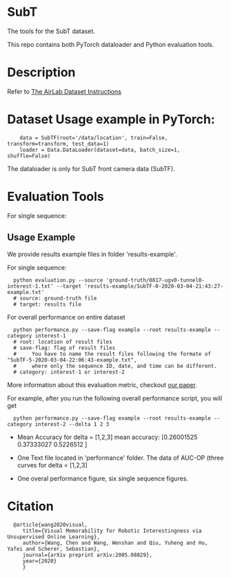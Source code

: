 # SubT

The tools for the SubT dataset.

This repo contains both PyTorch dataloader and Python evaluation tools.


# Description

   Refer to [The AirLab Dataset Instructions](http://theairlab.org/dataset/interestingness)

# Dataset Usage example in PyTorch:

        data = SubTF(root='/data/location', train=False, transform=transform, test_data=1)
        loader = Data.DataLoader(dataset=data, batch_size=1, shuffle=False)
The dataloader is only for SubT front camera data (SubTF).

# Evaluation Tools

For single sequence:

## Usage Example

We provide results example files in folder 'results-example'.

For single sequence:

      python evaluation.py --source 'ground-truth/0817-ugv0-tunnel0-interest-1.txt' --target 'results-example/SubTF-0-2020-03-04-21:43:27-example.txt'
      # source: ground-truth file
      # target: results file

For overall performance on entire dataset

      python performance.py --save-flag example --root results-example --category interest-1
      # root: location of result files
      # save-flag: flag of result files
      #     You have to name the result files following the formate of "SubTF-5-2020-03-04-22:06:43-example.txt", 
      #     where only the sequence ID, date, and time can be different.
      # category: interest-1 or interest-2

More information about this evaluation metric, checkout [our paper](https://arxiv.org/pdf/2005.08829.pdf).

For example, after you run the following overall performance script, you will get

      python performance.py --save-flag example --root results-example --category interest-2 --delta 1 2 3

* Mean Accuracy for delta = [1,2,3]
      mean accuracy: [0.26001525 0.37333027 0.5226512 ]

* One Text file located in 'performance' folder.
      The data of AUC-OP (three curves for delta = [1,2,3]

* One overal performance figure, six single sequence figures.


# Citation

      @article{wang2020visual,
         title={Visual Memorability for Robotic Interestingness via Unsupervised Online Learning},
         author={Wang, Chen and Wang, Wenshan and Qiu, Yuheng and Hu, Yafei and Scherer, Sebastian},
         journal={arXiv preprint arXiv:2005.08829},
         year={2020}
         }
